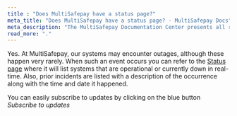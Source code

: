 ```yaml
---
title : "Does MultiSafepay have a status page?"
meta_title: "Does MultiSafepay have a status page? - MultiSafepay Docs"
meta_description: "The MultiSafepay Documentation Center presents all relevant information about our Plugins and API. You can also find support pages for payment methods, tools and general questions as well as the contact details of our Support and Integration Teams."
read_more: "."
---
```


Yes. At MultiSafepay, our systems may encounter outages, although these happen very rarely. When such an event occurs you can refer to the [Status page](https://status.multisafepay.com) where it will list systems that are operational or currently down in real-time. Also, prior incidents are listed with a description of the occurrence along with the time and date it happened.

You can easily subscribe to updates by clicking on the blue button _Subscribe to updates_
